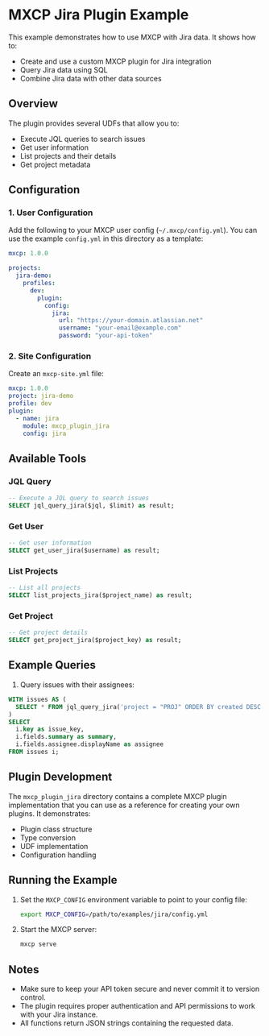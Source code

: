 # MXCP Jira Plugin Example

This example demonstrates how to use MXCP with Jira data. It shows how to:
- Create and use a custom MXCP plugin for Jira integration
- Query Jira data using SQL
- Combine Jira data with other data sources

## Overview

The plugin provides several UDFs that allow you to:
- Execute JQL queries to search issues
- Get user information
- List projects and their details
- Get project metadata

## Configuration

### 1. User Configuration

Add the following to your MXCP user config (`~/.mxcp/config.yml`). You can use the example `config.yml` in this directory as a template:

```yaml
mxcp: 1.0.0

projects:
  jira-demo:
    profiles:
      dev:
        plugin:
          config:
            jira:
              url: "https://your-domain.atlassian.net"
              username: "your-email@example.com"
              password: "your-api-token"
```

### 2. Site Configuration

Create an `mxcp-site.yml` file:

```yaml
mxcp: 1.0.0
project: jira-demo
profile: dev
plugin:
  - name: jira
    module: mxcp_plugin_jira
    config: jira
```

## Available Tools

### JQL Query
```sql
-- Execute a JQL query to search issues
SELECT jql_query_jira($jql, $limit) as result;
```

### Get User
```sql
-- Get user information
SELECT get_user_jira($username) as result;
```

### List Projects
```sql
-- List all projects
SELECT list_projects_jira($project_name) as result;
```

### Get Project
```sql
-- Get project details
SELECT get_project_jira($project_key) as result;
```

## Example Queries

1. Query issues with their assignees:
```sql
WITH issues AS (
  SELECT * FROM jql_query_jira('project = "PROJ" ORDER BY created DESC', 100)
)
SELECT 
  i.key as issue_key,
  i.fields.summary as summary,
  i.fields.assignee.displayName as assignee
FROM issues i;
```

## Plugin Development

The `mxcp_plugin_jira` directory contains a complete MXCP plugin implementation that you can use as a reference for creating your own plugins. It demonstrates:

- Plugin class structure
- Type conversion
- UDF implementation
- Configuration handling

## Running the Example

1. Set the `MXCP_CONFIG` environment variable to point to your config file:
   ```bash
   export MXCP_CONFIG=/path/to/examples/jira/config.yml
   ```

2. Start the MXCP server:
   ```bash
   mxcp serve
   ```

## Notes

- Make sure to keep your API token secure and never commit it to version control.
- The plugin requires proper authentication and API permissions to work with your Jira instance.
- All functions return JSON strings containing the requested data. 